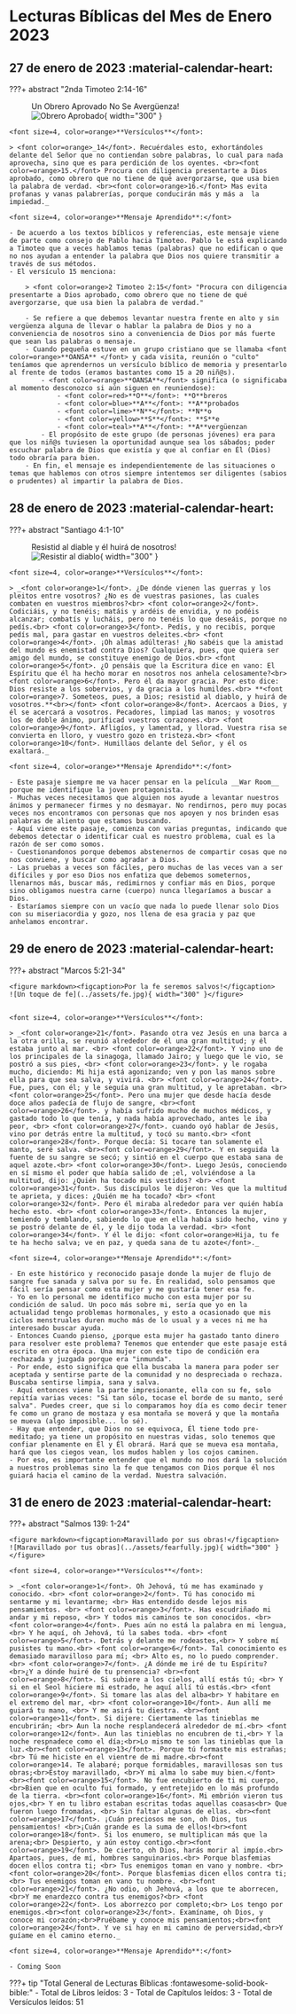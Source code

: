 # **Lecturas Bíblicas del Mes de Enero 2023**

## 27 de enero de 2023 :material-calendar-heart:

???+ abstract "2nda Timoteo 2:14-16"
    <figure markdown><figcaption>Un Obrero Aprovado No Se Avergüenza!</figcaption>
    ![Obrero Aprobado](../assets/obrero.jpg){ width="300" }</figure>

    <font size=4, color=orange>**Versículos**</font>:

    > <font color=orange>_14</font>. Recuérdales esto, exhortándoles delante del Señor que no contiendan sobre palabras, lo cual para nada aprovecha, sino que es para perdición de los oyentes. <br><font color=orange>15.</font> Procura con diligencia presentarte a Dios aprobado, como obrero que no tiene de qué avergorzarse, que usa bien la palabra de verdad. <br><font color=orange>16.</font> Mas evita profanas y vanas palabrerías, porque conducirán más y más a  la impiedad._
    
    <font size=4, color=orange>**Mensaje Aprendido**:</font>

    - De acuerdo a los textos bíblicos y referencias, este mensaje viene de parte como consejo de Pablo hacia Timoteo. Pablo le está explicando a Timoteo que a veces hablamos temas (palabras) que no edifican o que no nos ayudan a entender la palabra que Dios nos quiere transmitir a través de sus métodos. 
    - El versículo 15 menciona:
        
        > <font color=orange>2 Timoteo 2:15</font> "Procura con diligencia presentarte a Dios aprobado, como obrero que no tiene de qué avergorzarse, que usa bien la palabra de verdad."
        
        - Se refiere a que debemos levantar nuestra frente en alto y sin vergüenza alguna de llevar o hablar la palabra de Dios y no a conveniencia de nosotros sino a conveniencia de Dios por más fuerte que sean las palabras o mensaje.
        - Cuando pequeña estuve en un grupo cristiano que se llamaba <font color=orange>**OANSA** </font> y cada visita, reunión o "culto" teníamos que aprendernos un versículo bíblico de memoria y presentarlo al frente de todos (eramos bastantes como 15 a 20 niñ@s). 
            - <font color=orange>**OANSA**</font> significa (o significaba al momento desconozco si aún siguen en reuniendose):
                - <font color=red>**O**</font>: **O**breros
                - <font color=blue>**A**</font>: **A**probados
                - <font color=lime>**N**</font>: **N**o
                - <font color=yellow>**S**</font>: **S**e
                - <font color=teal>**A**</font>: **A**vergüenzan
            - El propósito de este grupo (de personas jóvenes) era para que los niñ@s tuviesen la oportunidad aunque sea los sábados; poder escuchar palabra de Dios que existía y que al confiar en Él (Dios) todo obraría para bien. 
        - En fin, el mensaje es independientemente de las situaciones o temas que hablemos con otros siempre intentemos ser diligentes (sabios o prudentes) al impartir la palabra de Dios.

## 28 de enero de 2023 :material-calendar-heart:

???+ abstract "Santiago 4:1-10"
    <figure markdown><figcaption>Resistid al diable y él huirá de nosotros!</figcaption>
    ![Resistir al diablo](../assets/resistir.jpg){ width="300" }</figure>

    
    <font size=4, color=orange>**Versículos**</font>:

    > _<font color=orange>1</font>. ¿De dónde vienen las guerras y los pleitos entre vosotros? ¿No es de vuestras pasiones, las cuales combaten en vuestros miembros?<br> <font color=orange>2</font>. Codiciáis, y no tenéis; matáis y ardéis de envidia, y no podéis alcanzar; combatís y lucháis, pero no tenéis lo que deseáis, porque no pedís.<br> <font color=orange>3</font>. Pedís, y no recibís, porque pedís mal, para gastar en vuestros deleites.<br> <font color=orange>4</font>. ¡Oh almas adúlteras! ¿No sabéis que la amistad del mundo es enemistad contra Dios? Cualquiera, pues, que quiera ser amigo del mundo, se constituye enemigo de Dios.<br> <font color=orange>5</font>. ¿O pensáis que la Escritura dice en vano: El Espíritu que él ha hecho morar en nosotros nos anhela celosamente?<br> <font color=orange>6</font>. Pero él da mayor gracia. Por esto dice: Dios resiste a los sobervios, y da gracia a los humildes.<br> **<font color=orange>7. Someteos, pues, a Dios; resistid al diablo, y huirá de vosotros.**<br></font> <font color=orange>8</font>. Acercaos a Dios, y él se acercará a vosotros. Pecadores, limpiad las manos; y vosotros los de doble ánimo, purificad vuestros corazones.<br> <font color=orange>9</font>. Afligíos, y lamentad, y llorad. Vuestra risa se convierta en lloro, y vuestro gozo en tristeza.<br> <font color=orange>10</font>. Humillaos delante del Señor, y él os exaltará._

    <font size=4, color=orange>**Mensaje Aprendido**:</font>

    - Este pasaje siempre me va hacer pensar en la película __War Room__ porque me identifique la joven protagonista. 
    - Muchas veces necesitamos que alguien nos ayude a levantar nuestros ánimos y permanecer firmes y no desmayar. No rendirnos, pero muy pocas veces nos encontramos con personas que nos apoyen y nos brinden esas palabras de aliento que estamos buscando.
    - Aquí viene este pasaje, comienza con varias preguntas, indicando que debemos detectar o identificar cual es nuestro problema, cual es la razón de ser como somos. 
    - Cuestionandonos porque debemos abstenernos de compartir cosas que no nos conviene, y buscar como agradar a Dios. 
    - Las pruebas a veces son fáciles, pero muchas de las veces van a ser difíciles y por eso Dios nos enfatiza que debemos someternos, llenarnos más, buscar más, redimirnos y confiar más en Dios, porque sino obligamos nuestra carne (cuerpo) nunca llegaríamos a buscar a Dios. 
    - Estaríamos siempre con un vacío que nada lo puede llenar solo Dios con su miseriacordia y gozo, nos llena de esa gracia y paz que anhelamos encontrar.
        

## 29 de enero de 2023 :material-calendar-heart:

???+ abstract "Marcos 5:21-34"
    
    <figure markdown><figcaption>Por la fe seremos salvos!</figcaption>
    ![Un toque de fe](../assets/fe.jpg){ width="300" }</figure>


    <font size=4, color=orange>**Versículos**</font>:

    > _<font color=orange>21</font>. Pasando otra vez Jesús en una barca a la otra orilla, se reunió alrededor de él una gran multitud; y él estaba junto al mar. <br> <font color=orange>22</font>. Y vino uno de los principales de la sinagoga, llamado Jairo; y luego que le vio, se postró a sus pies, <br> <font color=orange>23</font>. y le rogaba mucho, diciendo: Mi hija está agonizando; ven y pon las manos sobre ella para que sea salva, y vivirá. <br> <font color=orange>24</font>. Fue, pues, con él; y le seguía una gran multitud, y le apretaban. <br> <font color=orange>25</font>. Pero una mujer que desde hacía desde doce años padecía de flujo de sangre, <br><font color=orange>26</font>. y había sufrido mucho de muchos médicos, y gastado todo lo que tenía, y nada había aprovechado, antes le iba peor, <br> <font color=orange>27</font>. cuando oyó hablar de Jesús, vino por detrás entre la multitud, y tocó su manto.<br> <font color=orange>28</font>. Porque decía: Si tocare tan solamente el manto, seré salva. <br><font color=orange>29</font>. Y en seguida la fuente de su sangre se secó; y sintió en el cuerpo que estaba sana de aquel azote.<br> <font color=orange>30</font>. Luego Jesús, conociendo en sí mismo el poder que había salido de ;el, volviéndose a la multitud, dijo: ¿Quién ha tocado mis vestidos? <br> <font color=orange>31</font>. Sus discípulos le dijeron: Ves que la multitud te aprieta, y dices: ¿Quién me ha tocado? <br> <font color=orange>32</font>. Pero él miraba alrededor para ver quién había hecho esto. <br> <font color=orange>33</font>. Entonces la mujer, temiendo y temblando, sabiendo lo que en ella había sido hecho, vino y se postró delante de él, y le dijo toda la verdad. <br> <font color=orange>34</font>. Y él le dijo: <font color=orange>Hija, tu fe te ha hecho salva; ve en paz, y queda sana de tu azote</font>._

    <font size=4, color=orange>**Mensaje Aprendido**:</font>

    - En este histórico y reconocido pasaje donde la mujer de flujo de sangre fue sanada y salva por su fe. En realidad, solo pensamos que fácil sería pensar como esta mujer y me gustaría tener esa fe. 
    - Yo en lo personal me identifico mucho con esta mujer por su condición de salud. Un poco más sobre mi, sería que yo en la actualidad tengo problemas hormonales, y esto a ocasionado que mis ciclos menstruales duren mucho más de lo usual y a veces ni me ha interesado buscar ayuda.
    - Entonces Cuando pienso, ¿porque esta mujer ha gastado tanto dinero para resolver este problema? Tenemos que entender que este pasaje está escrito en otra época. Una mujer con este tipo de condición era rechazada y juzgada porque era "inmunda".
    - Por ende, esto significa que ella buscaba la manera para poder ser aceptada y sentirse parte de la comunidad y no despreciada o rechaza. Buscaba sentirse limpia, sana y salva. 
    - Aquí entonces viene la parte impresionante, ella con su fe, solo repitía varias veces: "Si tan sólo, tocase el borde de su manto, seré salva". Puedes creer, que si lo comparamos hoy día es como decir tener fe como un grano de mostaza y esa montaña se moverá y que la montaña se mueva (algo imposible... lo sé).
    - Hay que entender, que Dios no se equivoca, Él tiene todo pre-meditado; ya tiene un propósito en nuestras vidas, solo tenemos que confiar plenamente en Él y Él obrará. Hará que se mueva esa montaña, hará que los ciegos vean, los mudos hablen y los cojos caminen. 
    - Por eso, es importante entender que el mundo no nos dará la solución a nuestros problemas sino la fe que tengamos con Dios porque él nos guiará hacia el camino de la verdad. Nuestra salvación.



## 31 de enero de 2023 :material-calendar-heart:

???+ abstract "Salmos 139: 1-24"

    <figure markdown><figcaption>Maravillado por sus obras!</figcaption>
    ![Maravillado por tus obras](../assets/fearfully.jpg){ width="300" }</figure>

    <font size=4, color=orange>**Versículos**</font>:

    > _<font color=orange>1</font>. Oh Jehová, tú me has examinado y conocido. <br> <font color=orange>2</font>. Tú has conocido mi sentarme y mi levantarme; <br> Has entendido desde lejos mis pensamientos. <br> <font color=orange>3</font>. Has escudriñado mi andar y mi reposo, <br> Y todos mis caminos te son conocidos. <br> <font color=orange>4</font>. Pues aún no está la palabra en mi lengua, <br> Y he aquí, oh Jehová, tú la sabes toda. <br> <font color=orange>5</font>. Detrás y delante me rodeastes,<br> Y sobre mí pusistes tu mano.<br> <font color=orange>6</font>. Tal conocimiento es demasiado maravilloso para mí; <br> Alto es, no lo puedo comprender. <br> <font color=orange>7</font>. ¿A dónde me iré de tu Espíritu?<br>¿Y a dónde huiré de tu prensencia? <br><font color=orange>8</font>. Si subiere a los cielos, allí estás tú; <br> Y si en el Seol hiciere mi estrado, he aquí allí tú estás.<br> <font color=orange>9</font>. Si tomare las alas del alba<br> Y habitare en el extremo del mar, <br> <font color=orange>10</font>. Aun allí me guiará tu mano, <br> Y me asirá tu diestra. <br><font color=orange>11</font>. Si dijere: Ciertamente las tinieblas me encubrirán; <br> Aun la noche resplandecerá alrededor de mí.<br> <font color=orange>12</font>. Aun las tinieblas no encubren de ti,<br> Y la noche respnadece como el día;<br>Lo mismo te son las tinieblas que la luz.<br><font color=orange>13</font>. Porque tú formaste mis estrañas;<br> Tú me hiciste en el vientre de mi madre.<br><font color=orange>14. Te alabaré; porque formidables, maravillosas son tus obras;<br>Estoy maravillado, <br>Y mi alma lo sabe muy bien.</font> <br><font color=orange>15</font>. No fue encubierto de ti mi cuerpo,<br>Bien que en oculto fui formado, y entretejido en lo más profundo de la tierra. <br><font color=orange>16</font>. Mi embrión vieron tus ojos,<br> Y en tu libro estaban escritas todas aquellas coasas<br> Que fueron luego fromadas, <br> Sin faltar algunas de ellas. <br><font color=orange>17</font>. ¡Cuán preciosos me son, oh Dios, tus pensamientos! <br>¡Cuán grande es la suma de ellos!<br><font color=orange>18</font>. Si los enumero, se multiplican más que la arena;<br> Despierto, y aún estoy contigo.<br><font color=orange>19</font>. De cierto, oh Dios, harás morir al impío.<br> Apartaos, pues, de mí, hombres sanguinarios.<br> Porque blasfemias docen ellos contra ti; <br> Tus enemigos toman en vano y nombre. <br><font color=orange>20</font>. Porque blasfemias dicen ellos contra ti; <br> Tus enemigos toman en vano tu nombre. <br><font color=orange>21</font>. ¿No odio, oh Jehová, a los que te aborrecen, <br>Y me enardezco contra tus enemigos?<br> <font color=orange>22</font>. Los aborrezco por completo;<br> Los tengo por enemigos.<br><font color=orange>23</font>. Examíname, oh Dios, y conoce mi corazón;<br>Pruébame y conoce mis pensamientos;<br><font color=orange>24</font>. Y ve si hay en mi camino de perversidad,<br>Y guíame en el camino eterno._
     
    <font size=4, color=orange>**Mensaje Aprendido**:</font>
    
    - Coming Soon


???+ tip "Total General de Lecturas Bíblicas :fontawesome-solid-book-bible:" 
    - Total de Libros leídos: 3
    - Total de Capítulos leídos: 3
    - Total de Versículos leídos: 51